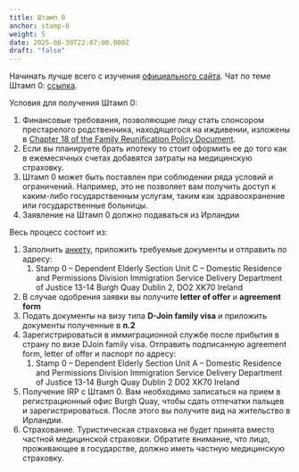 ```yaml
---
title: Штамп 0
anchor: stamp-0
weight: 5
date: 2025-06-30T22:07:00.000Z
draft: "false"
---
```

Начинать лучше всего с изучения [официального сайта](https://www.irishimmigration.ie/coming-to-join-family-in-ireland/joining-a-non-eea-non-swiss-national/dependent-elderly-relative/).
Чат по теме Штамп 0: [ссылка](https://t.me/+NwQBQfi7G6ZkZTFi).

Условия для получения Штамп 0:
1. Финансовые требования, позволяющие лицу стать спонсором престарелого родственника, находящегося на иждивении, изложены в [Chapter 18 of the Family Reunification Policy Document](https://www.irishimmigration.ie/wp-content/uploads/2021/04/Policy-document-on-Non-EEA-family-reunification.pdf).
2. Если вы планируете брать ипотеку то стоит оформить ее до того как в ежемесячных счетах добавятся затраты на медицинскую страховку.
3. Штамп 0 может быть поставлен при соблюдении ряда условий и ограничений. Например, это не позволяет вам получить доступ к каким-либо государственным услугам, таким как здравоохранение или государственные больницы.
4. Заявление на Штамп 0 должно подаваться из Ирландии

Весь процесс состоит из:
1. Заполнить [анкету](https://www.irishimmigration.ie/wp-content/uploads/2023/10/TPERApplication-Form.pdf), приложить требуемые документы и отправить по адресу:
	1. Stamp 0 – Dependent Elderly Section
	   Unit C – Domestic Residence and Permissions Division
	   Immigration Service Delivery
	   Department of Justice
	   13-14 Burgh Quay
	   Dublin 2, DO2 XK70
	   Ireland
2. В случае одобрения заявки вы получите **letter of offer** и **agreement form**
3. Подать документы на визу типа **D-Join family visa** и приложить документы полученные в **п.2**
4. Зарегистрироваться в иммиграционной службе после прибытия в страну по визе DJoin family visa. Отправить подписанную agreement form, letter of offer и паспорт по адресу:
	1. Stamp 0 – Dependent Elderly Section
	   Unit A – Domestic Residence and Permissions Division
	   Immigration Service Delivery
	   Department of Justice
	   13-14 Burgh Quay
	   Dublin 2 D02 XK70
	   Ireland
5. Получение IRP с Штамп 0. Вам необходимо записаться на прием в регистрационный офис Burgh Quay, чтобы сдать отпечатки пальцев и зарегистрироваться. После этого вы получите вид на жительство в Ирландии.
6. Страхование. Туристическая страховка не будет принята вместо частной медицинской страховки. Обратите внимание, что лицо, проживающее в государстве, должно иметь частную медицинскую страховку.
